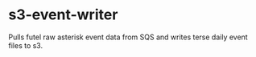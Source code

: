 # s3-event-writer

Pulls futel raw asterisk event data from SQS and writes terse
daily event files to s3.
